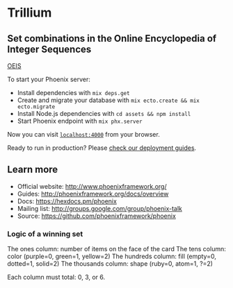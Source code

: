 # Trillium

## Set combinations in the Online Encyclopedia of Integer Sequences
[OEIS](https://oeis.org/A090245)

To start your Phoenix server:

  * Install dependencies with `mix deps.get`
  * Create and migrate your database with `mix ecto.create && mix ecto.migrate`
  * Install Node.js dependencies with `cd assets && npm install`
  * Start Phoenix endpoint with `mix phx.server`

Now you can visit [`localhost:4000`](http://localhost:4000) from your browser.

Ready to run in production? Please [check our deployment guides](http://www.phoenixframework.org/docs/deployment).

## Learn more

  * Official website: http://www.phoenixframework.org/
  * Guides: http://phoenixframework.org/docs/overview
  * Docs: https://hexdocs.pm/phoenix
  * Mailing list: http://groups.google.com/group/phoenix-talk
  * Source: https://github.com/phoenixframework/phoenix


### Logic of a winning set
The ones column:        number of items on the face of the card
The tens column:        color (purple=0, green=1, yellow=2)
The hundreds column:    fill  (empty=0, dotted=1, solid=2)
The thousands column:   shape  (ruby=0, atom=1, ?=2)


Each column must total: 0, 3, or 6.
